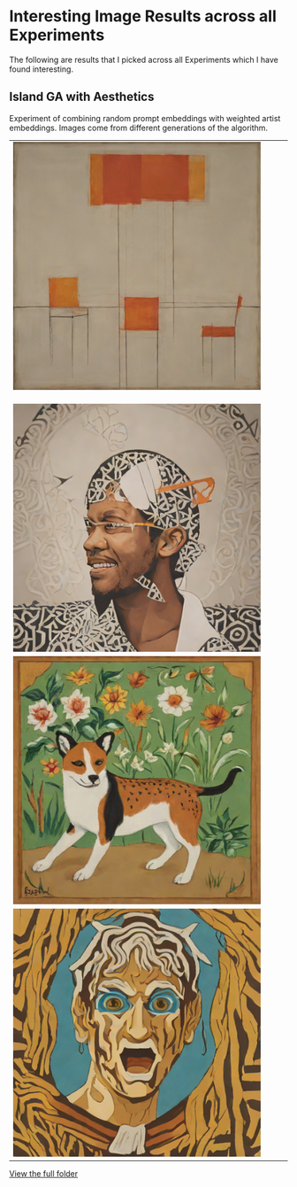 # Interesting Image Results across all Experiments
The following are results that I picked across all Experiments which I have found interesting.

## Island GA with Aesthetics
Experiment of combining random prompt embeddings with weighted artist embeddings. Images come from different generations of the algorithm. 

|    |    |    |    |
| --- | --- | --- | --- |
| ![Mark Rothko chairs](./island_aesthetics/161643_6_0_fitness_5.871.png) | 
| ![Sketching Person](./island_aesthetics/201055_4_0_fitness_6.219.png) |
| ![Frida Kahlo Dog](./island_aesthetics/163158_4_0_fitness_5.524.png) |
| ![Screaming Hands](./island_aesthetics/193529_9_0_fitness_5.665.png) |  

[View the full folder](./island_aesthetics/)
